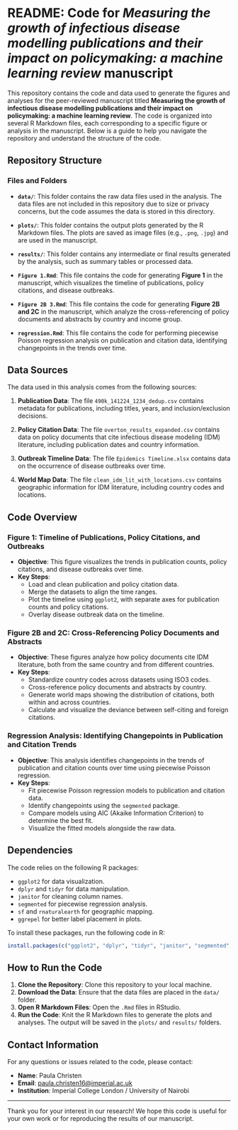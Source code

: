 # README: Code for _Measuring the growth of infectious disease modelling publications and their impact on policymaking: a machine learning review_ manuscript

This repository contains the code and data used to generate the figures and analyses for the peer-reviewed manuscript titled **Measuring the growth of infectious disease modelling publications and their impact on policymaking: a machine learning review**. The code is organized into several R Markdown files, each corresponding to a specific figure or analysis in the manuscript. Below is a guide to help you navigate the repository and understand the structure of the code.

## Repository Structure

### Files and Folders

- **`data/`**: This folder contains the raw data files used in the analysis. The data files are not included in this repository due to size or privacy concerns, but the code assumes the data is stored in this directory.
  
- **`plots/`**: This folder contains the output plots generated by the R Markdown files. The plots are saved as image files (e.g., `.png`, `.jpg`) and are used in the manuscript.

- **`results/`**: This folder contains any intermediate or final results generated by the analysis, such as summary tables or processed data.

- **`Figure 1.Rmd`**: This file contains the code for generating **Figure 1** in the manuscript, which visualizes the timeline of publications, policy citations, and disease outbreaks.

- **`Figure 2B 3.Rmd`**: This file contains the code for generating **Figure 2B and 2C** in the manuscript, which analyze the cross-referencing of policy documents and abstracts by country and income group.

- **`regression.Rmd`**: This file contains the code for performing piecewise Poisson regression analysis on publication and citation data, identifying changepoints in the trends over time.

## Data Sources

The data used in this analysis comes from the following sources:

1. **Publication Data**: The file `490k_141224_1234_dedup.csv` contains metadata for publications, including titles, years, and inclusion/exclusion decisions.
   
2. **Policy Citation Data**: The file `overton_results_expanded.csv` contains data on policy documents that cite infectious disease modeling (IDM) literature, including publication dates and country information.

3. **Outbreak Timeline Data**: The file `Epidemics Timeline.xlsx` contains data on the occurrence of disease outbreaks over time.

4. **World Map Data**: The file `clean_idm_lit_with_locations.csv` contains geographic information for IDM literature, including country codes and locations.

## Code Overview

### Figure 1: Timeline of Publications, Policy Citations, and Outbreaks

- **Objective**: This figure visualizes the trends in publication counts, policy citations, and disease outbreaks over time.
- **Key Steps**:
  - Load and clean publication and policy citation data.
  - Merge the datasets to align the time ranges.
  - Plot the timeline using `ggplot2`, with separate axes for publication counts and policy citations.
  - Overlay disease outbreak data on the timeline.

### Figure 2B and 2C: Cross-Referencing Policy Documents and Abstracts

- **Objective**: These figures analyze how policy documents cite IDM literature, both from the same country and from different countries.
- **Key Steps**:
  - Standardize country codes across datasets using ISO3 codes.
  - Cross-reference policy documents and abstracts by country.
  - Generate world maps showing the distribution of citations, both within and across countries.
  - Calculate and visualize the deviance between self-citing and foreign citations.

### Regression Analysis: Identifying Changepoints in Publication and Citation Trends

- **Objective**: This analysis identifies changepoints in the trends of publication and citation counts over time using piecewise Poisson regression.
- **Key Steps**:
  - Fit piecewise Poisson regression models to publication and citation data.
  - Identify changepoints using the `segmented` package.
  - Compare models using AIC (Akaike Information Criterion) to determine the best fit.
  - Visualize the fitted models alongside the raw data.

## Dependencies

The code relies on the following R packages:

- `ggplot2` for data visualization.
- `dplyr` and `tidyr` for data manipulation.
- `janitor` for cleaning column names.
- `segmented` for piecewise regression analysis.
- `sf` and `rnaturalearth` for geographic mapping.
- `ggrepel` for better label placement in plots.

To install these packages, run the following code in R:

```r
install.packages(c("ggplot2", "dplyr", "tidyr", "janitor", "segmented", "sf", "rnaturalearth", "ggrepel"))
```

## How to Run the Code

1. **Clone the Repository**: Clone this repository to your local machine.
2. **Download the Data**: Ensure that the data files are placed in the `data/` folder.
3. **Open R Markdown Files**: Open the `.Rmd` files in RStudio.
4. **Run the Code**: Knit the R Markdown files to generate the plots and analyses. The output will be saved in the `plots/` and `results/` folders.

## Contact Information

For any questions or issues related to the code, please contact:

- **Name**: Paula Christen
- **Email**: paula.christen16@imperial.ac.uk 
- **Institution**: Imperial College London / University of Nairobi


---

Thank you for your interest in our research! We hope this code is useful for your own work or for reproducing the results of our manuscript.